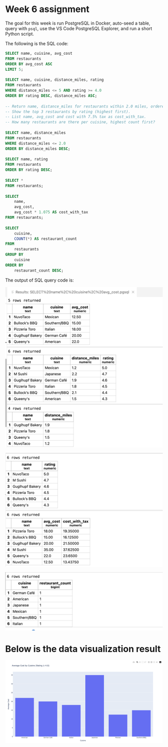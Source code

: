 # Week 6 assignment

The goal for this week is run PostgreSQL in Docker, auto-seed a table, query with `psql`, use the VS Code PostgreSQL Explorer, and run a short Python script.

The following is the SQL code:

```sql
SELECT name, cuisine, avg_cost
FROM restaurants
ORDER BY avg_cost ASC
LIMIT 5;

SELECT name, cuisine, distance_miles, rating
FROM restaurants
WHERE distance_miles <= 5 AND rating >= 4.0
ORDER BY rating DESC, distance_miles ASC;

-- Return name, distance_miles for restaurants within 2.0 miles, ordered by distance.
-- Show the top 3 restaurants by rating (highest first).
-- List name, avg_cost and cost with 7.5% tax as cost_with_tax.
-- How many restaurants are there per cuisine, highest count first?

SELECT name, distance_miles
FROM restaurants
WHERE distance_miles <= 2.0
ORDER BY distance_miles DESC;

SELECT name, rating
FROM restaurants
ORDER BY rating DESC;

SELECT *
FROM restaurants;

SELECT 
    name, 
    avg_cost,  
    avg_cost * 1.075 AS cost_with_tax
FROM restaurants;

SELECT 
    cuisine, 
    COUNT(*) AS restaurant_count
FROM 
    restaurants
GROUP BY 
    cuisine
ORDER BY 
    restaurant_count DESC;
```

The output of SQL query code is:

![output 1](screenshot_1.png)

![output 1](screenshot_2.png)

![output 1](screenshot_3.png)

# Below is the data visualization result

![Visualization for restaurants](data_visualization_image.png)
